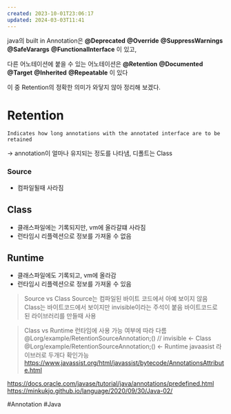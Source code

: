 ```yaml
---
created: 2023-10-01T23:06:17
updated: 2024-03-03T11:41
---
```

java의 built in Annotation은
**@Deprecated**
**@Override**
**@SuppressWarnings**
**@SafeVarargs**
**@FunctionalInterface**
이 있고,

다른 어노테이션에 붙을 수 있는 어노테이션은
**@Retention**
**@Documented**
**@Target**
**@Inherited**
**@Repeatable**
이 있다

이 중 Retention의 정확한 의미가 와닿지 않아 정리해 보겠다.

# Retention
```
Indicates how long annotations with the annotated interface are to be retained
```
-> annotation이 얼마나 유지되는 정도를 나타냄, 디폴트는 Class
### Source
- 컴파일될때 사라짐

## Class
- 클래스파일에는 기록되지만, vm에 올라갈떄 사라짐
- 런타임시 리플렉션으로 정보를 가져올 수 없음
 
## Runtime
- 클래스파일에도 기록되고, vm에 올라감
- 런타임시 리플렉션으로 정보를 가져올 수 있음


> Source vs Class
> 	Source는 컴파일된 바이트 코드에서 아예 보이지 않음
> 	Class는 바이트코드에서 보이지만 invisible이라는 주석이 붙음
> 	바이트코드로 된 라이브러리를 만들때 사용

> Class vs Runtime
> 	런타임에 사용 가능 여부에 따라 다름
> 	@Lorg/example/RetentionSourceAnnotation;() // invisible <- Class
> 	@Lorg/example/RetentionSourceAnnotation;() <- Runtime
> 	javaasist 라이브러로 두개다 확인가능
> 	https://www.javassist.org/html/javassist/bytecode/AnnotationsAttribute.html


https://docs.oracle.com/javase/tutorial/java/annotations/predefined.html
https://minkukjo.github.io/language/2020/09/30/Java-02/

#Annotation
#Java 